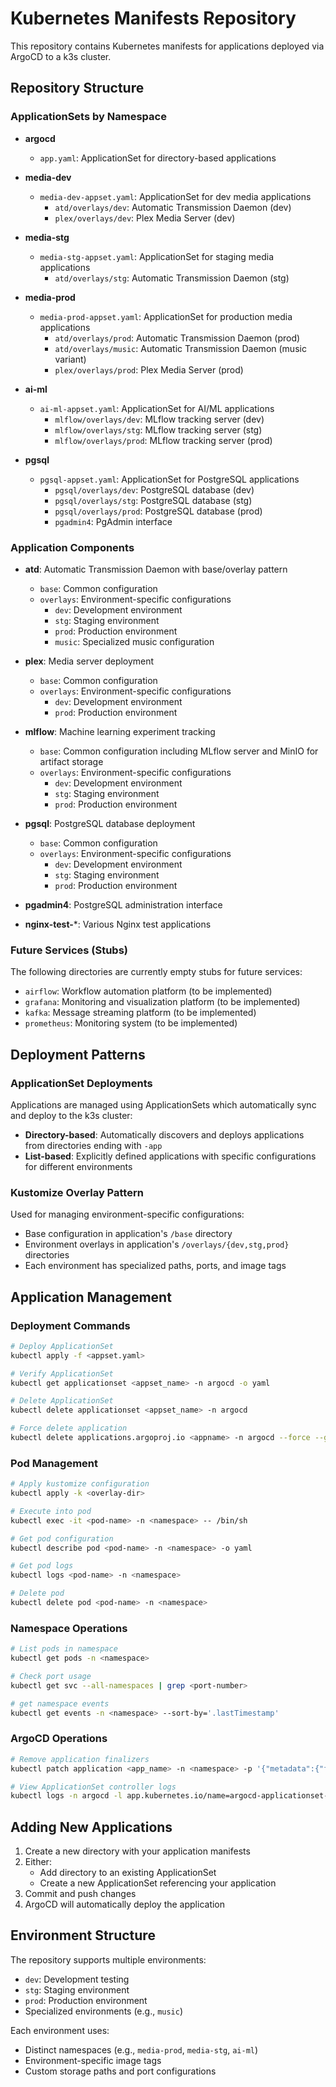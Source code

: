 # Kubernetes Manifests Repository

This repository contains Kubernetes manifests for applications deployed via ArgoCD to a k3s cluster.

## Repository Structure

### ApplicationSets by Namespace

- **argocd**
  - `app.yaml`: ApplicationSet for directory-based applications
  
- **media-dev**
  - `media-dev-appset.yaml`: ApplicationSet for dev media applications
    - `atd/overlays/dev`: Automatic Transmission Daemon (dev)
    - `plex/overlays/dev`: Plex Media Server (dev)
  
- **media-stg**
  - `media-stg-appset.yaml`: ApplicationSet for staging media applications
    - `atd/overlays/stg`: Automatic Transmission Daemon (stg)
  
- **media-prod**
  - `media-prod-appset.yaml`: ApplicationSet for production media applications
    - `atd/overlays/prod`: Automatic Transmission Daemon (prod)
    - `atd/overlays/music`: Automatic Transmission Daemon (music variant)
    - `plex/overlays/prod`: Plex Media Server (prod)
  
- **ai-ml**
  - `ai-ml-appset.yaml`: ApplicationSet for AI/ML applications
    - `mlflow/overlays/dev`: MLflow tracking server (dev)
    - `mlflow/overlays/stg`: MLflow tracking server (stg)
    - `mlflow/overlays/prod`: MLflow tracking server (prod)
  
- **pgsql**
  - `pgsql-appset.yaml`: ApplicationSet for PostgreSQL applications
    - `pgsql/overlays/dev`: PostgreSQL database (dev)
    - `pgsql/overlays/stg`: PostgreSQL database (stg)
    - `pgsql/overlays/prod`: PostgreSQL database (prod)
    - `pgadmin4`: PgAdmin interface

### Application Components

- **atd**: Automatic Transmission Daemon with base/overlay pattern
  - `base`: Common configuration
  - `overlays`: Environment-specific configurations
    - `dev`: Development environment
    - `stg`: Staging environment
    - `prod`: Production environment
    - `music`: Specialized music configuration

- **plex**: Media server deployment
  - `base`: Common configuration
  - `overlays`: Environment-specific configurations
    - `dev`: Development environment
    - `prod`: Production environment

- **mlflow**: Machine learning experiment tracking
  - `base`: Common configuration including MLflow server and MinIO for artifact storage
  - `overlays`: Environment-specific configurations
    - `dev`: Development environment
    - `stg`: Staging environment
    - `prod`: Production environment

- **pgsql**: PostgreSQL database deployment
  - `base`: Common configuration
  - `overlays`: Environment-specific configurations
    - `dev`: Development environment
    - `stg`: Staging environment
    - `prod`: Production environment

- **pgadmin4**: PostgreSQL administration interface

- **nginx-test-***: Various Nginx test applications

### Future Services (Stubs)

The following directories are currently empty stubs for future services:
- `airflow`: Workflow automation platform (to be implemented)
- `grafana`: Monitoring and visualization platform (to be implemented)
- `kafka`: Message streaming platform (to be implemented)
- `prometheus`: Monitoring system (to be implemented)

## Deployment Patterns

### ApplicationSet Deployments
Applications are managed using ApplicationSets which automatically sync and deploy to the k3s cluster:

- **Directory-based**: Automatically discovers and deploys applications from directories ending with `-app`
- **List-based**: Explicitly defined applications with specific configurations for different environments

### Kustomize Overlay Pattern
Used for managing environment-specific configurations:

- Base configuration in application's `/base` directory
- Environment overlays in application's `/overlays/{dev,stg,prod}` directories
- Each environment has specialized paths, ports, and image tags

## Application Management

### Deployment Commands

```bash
# Deploy ApplicationSet
kubectl apply -f <appset.yaml>

# Verify ApplicationSet
kubectl get applicationset <appset_name> -n argocd -o yaml

# Delete ApplicationSet
kubectl delete applicationset <appset_name> -n argocd

# Force delete application
kubectl delete applications.argoproj.io <appname> -n argocd --force --grace-period=0
```

### Pod Management

```bash
# Apply kustomize configuration
kubectl apply -k <overlay-dir>

# Execute into pod
kubectl exec -it <pod-name> -n <namespace> -- /bin/sh

# Get pod configuration
kubectl describe pod <pod-name> -n <namespace> -o yaml

# Get pod logs
kubectl logs <pod-name> -n <namespace>

# Delete pod
kubectl delete pod <pod-name> -n <namespace>
```

### Namespace Operations

```bash
# List pods in namespace
kubectl get pods -n <namespace>

# Check port usage
kubectl get svc --all-namespaces | grep <port-number>

# get namespace events
kubectl get events -n <namespace> --sort-by='.lastTimestamp'
```

### ArgoCD Operations

```bash
# Remove application finalizers
kubectl patch application <app_name> -n <namespace> -p '{"metadata":{"finalizers":[]}}' --type=merge

# View ApplicationSet controller logs
kubectl logs -n argocd -l app.kubernetes.io/name=argocd-applicationset-controller
```

## Adding New Applications

1. Create a new directory with your application manifests
2. Either:
   - Add directory to an existing ApplicationSet
   - Create a new ApplicationSet referencing your application
3. Commit and push changes
4. ArgoCD will automatically deploy the application

## Environment Structure

The repository supports multiple environments:
- `dev`: Development testing
- `stg`: Staging environment
- `prod`: Production environment
- Specialized environments (e.g., `music`)

Each environment uses:
- Distinct namespaces (e.g., `media-prod`, `media-stg`, `ai-ml`)
- Environment-specific image tags
- Custom storage paths and port configurations